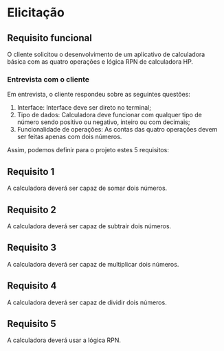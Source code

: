 # Elicitação

## Requisito funcional

O cliente solicitou o desenvolvimento de um aplicativo de calculadora básica com as quatro operações e lógica RPN de calculadora HP.

### Entrevista com o cliente

Em entrevista, o cliente respondeu sobre as seguintes questões:

1. Interface:
Interface deve ser direto no terminal;
2. Tipo de dados:
Calculadora deve funcionar com qualquer tipo de número sendo positivo ou negativo, inteiro ou com decimais;
3. Funcionalidade de operações:
As contas das quatro operações devem ser feitas apenas com dois números.

Assim, podemos definir para o projeto estes 5 requisitos:

## Requisito 1

A calculadora deverá ser capaz de somar dois números.

## Requisito 2

A calculadora deverá ser capaz de subtrair dois números.

## Requisito 3

A calculadora deverá ser capaz de multiplicar dois números.

## Requisito 4

A calculadora deverá ser capaz de dividir dois números.

## Requisito 5

A calculadora deverá usar a lógica RPN.